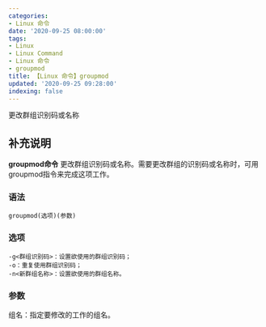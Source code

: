 ```yaml
---
categories:
- Linux 命令
date: '2020-09-25 08:00:00'
tags:
- Linux
- Linux Command
- Linux 命令
- groupmod
title: 【Linux 命令】groupmod
updated: '2020-09-25 09:28:00'
indexing: false
---
```


更改群组识别码或名称

## 补充说明

**groupmod命令** 更改群组识别码或名称。需要更改群组的识别码或名称时，可用groupmod指令来完成这项工作。

###  语法

```shell
groupmod(选项)(参数)
```

###  选项

```shell
-g<群组识别码>：设置欲使用的群组识别码；
-o：重复使用群组识别码；
-n<新群组名称>：设置欲使用的群组名称。
```

###  参数

组名：指定要修改的工作的组名。


<!-- Linux命令行搜索引擎：https://jaywcjlove.github.io/linux-command/ -->